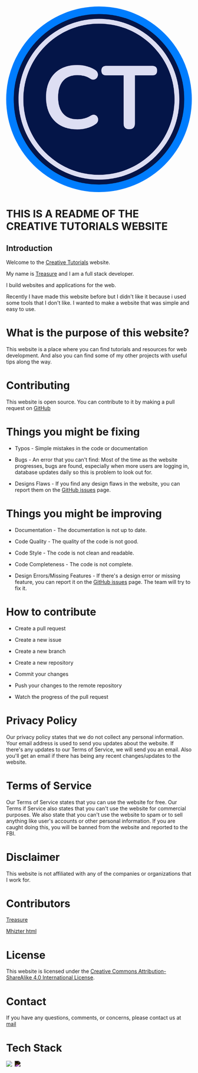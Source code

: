 <img src="public/logo.png" style="border-radius: 50%"></img>

# THIS IS A README OF THE CREATIVE TUTORIALS WEBSITE

## Introduction

Welcome to the [Creative Tutorials](https://creativetutorials.org) website.

My name is [Treasure](https://github.com/creative-tutorials) and I am a full stack developer.

I build websites and applications for the web.

Recently I have made this website before but I didn't like it because i used some tools that I don't like. I wanted to make a website that was simple and easy to use.

# What is the purpose of this website?

This website is a place where you can find tutorials and resources for web development. And also you can find some of my other projects with useful tips along the way.

# Contributing

This website is open source. You can contribute to it by making a pull request on [GitHub](https://github.com/)

# Things you might be fixing

- Typos - Simple mistakes in the code or documentation

- Bugs - An error that you can't find: Most of the time as the website progresses, bugs are found, especially when more users are logging in, database updates daily so this is problem to look out for.

- Designs Flaws - If you find any design flaws in the website, you can report them on the [GitHub issues](https://github.com/creative-tutorials/creativetutorialsapp/issues) page.

# Things you might be improving

- Documentation - The documentation is not up to date.

- Code Quality - The quality of the code is not good.

- Code Style - The code is not clean and readable.

- Code Completeness - The code is not complete.

- Design Errors/Missing Features - If there's a design error or missing feature, you can report it on the [GitHub issues](https://github.com/creative-tutorials/creativetutorialsapp/issues) page. The team will try to fix it.

# How to contribute

- Create a pull request

- Create a new issue

- Create a new branch

- Create a new repository

- Commit your changes

- Push your changes to the remote repository

- Watch the progress of the pull request



# Privacy Policy


Our privacy policy states that we do not collect any personal information.
Your email address is used to send you updates about the website.
If there's any updates to our Terms of Service, we will send you an email.
Also you'll get an email if there has being any recent changes/updates to the website.


# Terms of Service


Our Terms of Service states that you can use the website for free. Our Terms if Service also states that you can't use the website for commercial purposes. We also state that you can't use the website to spam or to sell anything like user's accounts or other personal information. If you are caught doing this, you will be banned from the website and reported to the FBI.


# Disclaimer


This website is not affiliated with any of the companies or organizations that I work for.



# Contributors


[Treasure](https://github.com/creative-tutorials)

[Mhizter html](https://github.com/creative-tutorials)


# License


This website is licensed under the [Creative Commons Attribution-ShareAlike 4.0 International License](https://creativecommons.org/licenses/by-sa/4.0/).


# Contact


If you have any questions, comments, or concerns, please contact us at [mail](mailto:treasureedesemhen500@gmail.com)


# Tech Stack


[<img src="https://www.svgrepo.com/show/303670/firebase-1-logo.svg" width="30" style="margin-right: 3px"></img>](https://console.firebase.google.com/)
[<img src="https://www.svgrepo.com/show/369457/nextjs.svg" width="30" style="filter: invert(1);"></img>](https://nextjs.org/)